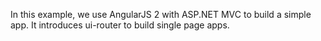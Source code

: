 In this example, we use AngularJS 2 with ASP.NET MVC to build a simple app. 
It introduces ui-router to build single page apps.
